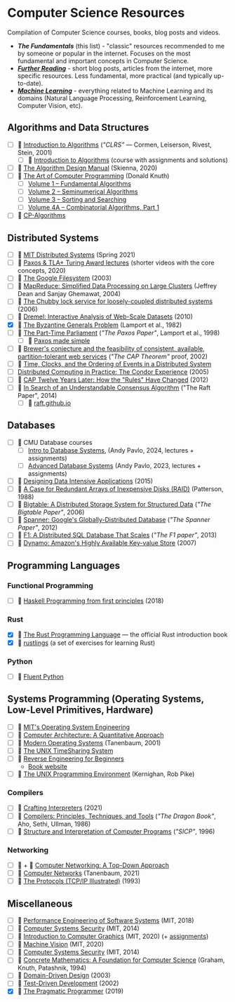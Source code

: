 # Computer Science Resources

Compilation of Computer Science courses, books, blog posts and videos.

- _**The Fundamentals**_ (this list) - "classic" resources recommended to
  me by someone or popular in the internet. Focuses on the most fundamental and
  important concepts in Computer Science.
- [_**Further Reading**_](/further-reading.md) - short blog posts, articles
  from the internet, more specific resources. Less fundamental, more practical
  (and typically up-to-date).
- [_**Machine Learning**_](/machine-learning.md) - everything related to Machine
  Learning and its domains (Natural Language Processing, Reinforcement Learning,
  Computer Vision, etc).

## Algorithms and Data Structures

- [ ] 📖 [Introduction to Algorithms](https://www.goodreads.com/book/show/108986.Introduction_to_Algorithms) (_"CLRS"_ &mdash; Cormen, Leiserson, Rivest, Stein, 2001)
  - [ ] 🎥 [Introduction to Algorithms](https://ocw.mit.edu/courses/6-006-introduction-to-algorithms-spring-2020/) (course with assignments and solutions)
- [ ] 📖 [The Algorithm Design Manual](https://www.algorist.com/) (Skienna, 2020)
- [ ] 📖 [The Art of Computer Programming](https://www-cs-faculty.stanford.edu/~knuth/taocp.html) (Donald Knuth)
  - [ ] [Volume 1 – Fundamental Algorithms](https://www.goodreads.com/book/show/112247.The_Art_of_Computer_Programming_Volume_1)
  - [ ] [Volume 2 – Seminumerical Algorithms](https://www.goodreads.com/book/show/112246.The_Art_of_Computer_Programming_Volume_2)
  - [ ] [Volume 3 – Sorting and Searching](https://www.goodreads.com/book/show/363999.The_Art_of_Computer_Programming)
  - [ ] [Volume 4A – Combinatorial Algorithms, Part 1](https://www.goodreads.com/book/show/9412211-the-art-of-computer-programming-volume-4a)
- [ ] 🔗 [CP-Algorithms](https://cp-algorithms.com/index.html)

## Distributed Systems

- [ ] 🎥 [MIT Distributed Systems](http://nil.csail.mit.edu/6.824/2021/schedule.html) (Spring 2021)
- [ ] 🎥 [Paxos & TLA+ Turing Award lectures](https://lamport.azurewebsites.net/tla/paxos-algorithm.html) (shorter videos with the core concepts, 2020)
- [ ] 📄 [The Google Filesystem](https://static.googleusercontent.com/media/research.google.com/en//archive/gfs-sosp2003.pdf) (2003)
- [ ] 📄 [MapReduce: Simplified Data Processing on Large Clusters](https://static.googleusercontent.com/media/research.google.com/en//archive/mapreduce-osdi04.pdf) (Jeffrey Dean and Sanjay Ghemawat, 2004)
- [ ] 📄 [The Chubby lock service for loosely-coupled distributed systems](https://static.googleusercontent.com/media/research.google.com/en//archive/chubby-osdi06.pdf) (2006)
- [ ] 📄 [Dremel: Interactive Analysis of Web-Scale Datasets](https://static.googleusercontent.com/media/research.google.com/en//pubs/archive/36632.pdf) (2010)
- [x] 📄 [The Byzantine Generals Problem](https://www.microsoft.com/en-us/research/uploads/prod/2016/12/The-Byzantine-Generals-Problem.pdf) (Lamport et al., 1982)
- [ ] 📄 [The Part-Time Parliament](https://lamport.azurewebsites.net/pubs/lamport-paxos.pdf) (_"The Paxos Paper"_, Lamport et al., 1998)
  - [ ] 📄 [Paxos made simple](https://lamport.azurewebsites.net/pubs/paxos-simple.pdf)
- [ ] 📄 [Brewer's conjecture and the feasibility of consistent, available, partition-tolerant web services](https://users.ece.cmu.edu/~adrian/731-sp04/readings/GL-cap.pdf) (_"The CAP Theorem"_ proof, 2002)
- [ ] 📄 [Time, Clocks, and the Ordering of Events in a Distributed System](https://lamport.azurewebsites.net/pubs/time-clocks.pdf)
- [ ] [Distributed Computing in Practice: The Condor Experience](https://chtc.cs.wisc.edu/doc/condor-practice.pdf) (2005)
- [ ] 📄 [CAP Twelve Years Later: How the "Rules" Have Changed](https://sites.cs.ucsb.edu/~rich/class/cs293b-cloud/papers/brewer-cap.pdf) (2012)
- [ ] 📄 [In Search of an Understandable Consensus Algorithm](https://raft.github.io/raft.pdf) ("The Raft Paper", 2014)
  - [ ] 🔗 [raft.github.io](https://raft.github.io/raft.pdf)

## Databases

- [ ] 🎥 CMU Database courses
  - [ ] [Intro to Database Systems](https://15445.courses.cs.cmu.edu/fall2024/), (Andy Pavlo, 2024, lectures + assignments)
  - [ ] [Advanced Database Systems](https://15721.courses.cs.cmu.edu/spring2023/) (Andy Pavlo, 2023, lectures + assignments)
- [ ] 📖 [Designing Data Intensive Applications](https://www.goodreads.com/book/show/23463279-designing-data-intensive-applications) (2015)
- [ ] 📄 [A Case for Redundant Arrays of Inexpensive Disks (RAID)](http://web.mit.edu/6.033/2015/wwwdocs/papers/Patterson88.pdf) (Patterson, 1988)
- [ ] 📄 [Bigtable: A Distributed Storage System for Structured Data](https://static.googleusercontent.com/media/research.google.com/en//archive/bigtable-osdi06.pdf) (_"The Bigtable Paper"_, 2006)
- [ ] 📄 [Spanner: Google's Globally-Distributed Database](http://static.googleusercontent.com/media/research.google.com/en//pubs/archive/39966.pdf) (_"The Spanner Paper"_, 2012)
- [ ] 📄 [F1: A Distributed SQL Database That Scales](https://static.googleusercontent.com/media/research.google.com/en//pubs/archive/41344.pdf) (_"The F1 paper"_, 2013)
- [ ] 📄 [Dynamo: Amazon's Highly Available Key-value Store](https://www.allthingsdistributed.com/files/amazon-dynamo-sosp2007.pdf) (2007)

## Programming Languages

### Functional Programming

- [ ] 📖 [Haskell Programming from first principles](https://haskellbook.com) (2018)

### Rust

- [x] 📖 [The Rust Programming Language](https://doc.rust-lang.org/book/) &mdash; the official Rust introduction book
- [x] 🔗 [rustlings](https://github.com/rust-lang/rustlings) (a set of exercises for learning Rust)

### Python

- [ ] 📖 [Fluent Python](https://www.goodreads.com/book/show/60733158-fluent-python)

## Systems Programming (Operating Systems, Low-Level Primitives, Hardware)

- [ ] 🎥 [MIT's Operating System Engineering](https://pdos.csail.mit.edu/6.S081/2022/schedule.html)
- [ ] 📖 [Computer Architecture: A Quantitative Approach](https://www.goodreads.com/book/show/70135.Computer_Architecture)
- [ ] 📖 [Modern Operating Systems](https://www.goodreads.com/book/show/166195.Modern_Operating_Systems) (Tanenbaum, 2001)
- [ ] 📖 [The UNIX TimeSharing System](https://dsf.berkeley.edu/cs262/unix.pdf)
- [ ] 📖 [Reverse Engineering for Beginners](https://www.goodreads.com/book/show/25391593-reverse-engineering-for-beginners)
  - [Book website](https://beginners.re/)
- [ ] 📖 [The UNIX Programming Environment](https://www.goodreads.com/book/show/337338.The_UNIX_Programming_Environment) (Kernighan, Rob Pike)

### Compilers

- [ ] 📖 [Crafting Interpreters](https://www.goodreads.com/book/show/58661468-crafting-interpreters) (2021)
- [ ] 📖 [Compilers: Principles, Techniques, and Tools](https://www.goodreads.com/book/show/703102.Compilers) (_"The Dragon Book"_, Aho, Sethi, Ullman, 1986)
- [ ] 📖 [Structure and Interpretation of Computer Programs](https://www.goodreads.com/book/show/43713.Structure_and_Interpretation_of_Computer_Programs) (_"SICP"_, 1996)

### Networking

- [ ] 🎥 + 📖 [Computer Networking: A Top-Down Approach](https://gaia.cs.umass.edu/kurose_ross/online_lectures.htm)
- [ ] 📖 [Computer Networks](https://goodreads.com/book/show/166190.Computer_Networks) (Tanenbaum, 2021)
- [ ] 📖 [The Protocols (TCP/IP Illustrated)](https://www.goodreads.com/book/show/505560.The_Protocols) (1993)

## Miscellaneous

- [ ] 🎥 [Performance Engineering of Software Systems](https://ocw.mit.edu/courses/6-172-performance-engineering-of-software-systems-fall-2018/) (MIT, 2018)
- [ ] 🎥 [Computer Systems Security](https://ocw.mit.edu/courses/6-858-computer-systems-security-fall-2014/) (MIT, 2014)
- [ ] 🎥 [Introduction to Computer Graphics](https://youtube.com/playlist?list=PLQ3UicqQtfNuBjzJ-KEWmG1yjiRMXYKhh) (MIT, 2020) (+ [assignments](https://ocw.mit.edu/courses/6-837-computer-graphics-fall-2012/pages/assignments/))
- [ ] 🎥 [Machine Vision](https://ocw.mit.edu/courses/6-801-machine-vision-fall-2020/) (MIT, 2020)
- [ ] 🎥 [Computer Systems Security](https://ocw.mit.edu/courses/6-858-computer-systems-security-fall-2014/) (MIT, 2014)
- [ ] 📖 [Concrete Mathematics: A Foundation for Computer Science](https://www.goodreads.com/book/show/112243.Concrete_Mathematics) (Graham, Knuth, Patashnik, 1994)
- [ ] 📖 [Domain-Driven Design](https://www.goodreads.com/book/show/179133.Domain_Driven_Design) (2003)
- [ ] 📖 [Test-Driven Development](https://www.goodreads.com/book/show/387190.Test_Driven_Development) (2002)
- [x] 📖 [The Pragmatic Programmer](https://www.goodreads.com/en/book/show/4099.The_Pragmatic_Programmer) (2019)

